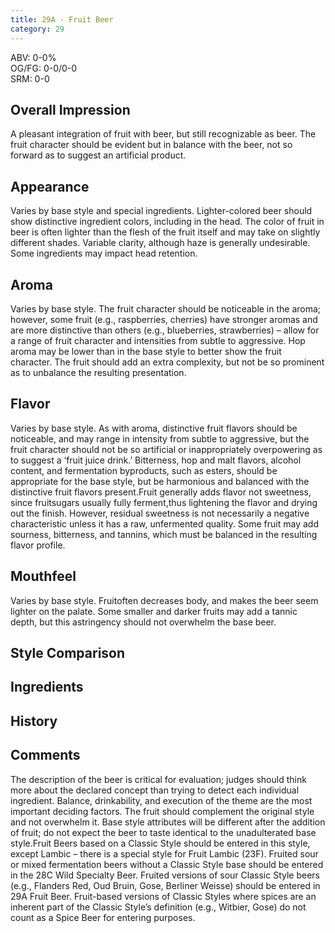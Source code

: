 ```yaml
---
title: 29A - Fruit Beer
category: 29
---
```


ABV: 0-0%  
OG/FG: 0-0/0-0  
SRM: 0-0  

## Overall Impression
A pleasant integration of fruit with beer, but still recognizable as beer. The fruit character should be evident but in balance with the beer, not so forward as to suggest an artificial product.

## Appearance
Varies by base style and special ingredients. Lighter-colored beer should show distinctive ingredient colors, including in the head. The color of fruit in beer is often lighter than the flesh of the fruit itself and may take on slightly different shades. Variable clarity, although haze is generally undesirable. Some ingredients may impact head retention.

## Aroma
Varies by base style. The fruit character should be noticeable in the aroma; however, some fruit (e.g., raspberries, cherries) have stronger aromas and are more distinctive than others (e.g., blueberries, strawberries) – allow for a range of fruit character and intensities from subtle to aggressive. Hop aroma may be lower than in the base style to better show the fruit character. The fruit should add an extra complexity, but not be so prominent as to unbalance the resulting presentation.

## Flavor
Varies by base style. As with aroma, distinctive fruit flavors should be noticeable, and may range in intensity from subtle to aggressive, but the fruit character should not be so artificial or inappropriately overpowering as to suggest a ‘fruit juice drink.’ Bitterness, hop and malt flavors, alcohol content, and fermentation byproducts, such as esters, should be appropriate for the base style, but be harmonious and balanced with the distinctive fruit flavors present.Fruit generally adds flavor not sweetness, since fruitsugars usually fully ferment,thus lightening the flavor and drying out the finish. However, residual sweetness is not necessarily a negative characteristic unless it has a raw, unfermented quality. Some fruit may add sourness, bitterness, and tannins, which must be balanced in the resulting flavor profile.

## Mouthfeel
Varies by base style. Fruitoften decreases body, and makes the beer seem lighter on the palate. Some smaller and darker fruits may add a tannic depth, but this astringency should not overwhelm the base beer.

## Style Comparison


## Ingredients


## History


## Comments
The description of the beer is critical for evaluation; judges should think more about the declared concept than trying to detect each individual ingredient. Balance, drinkability, and execution of the theme are the most important deciding factors. The fruit should complement the original style and not overwhelm it. Base style attributes will be different after the addition of fruit; do not expect the beer to taste identical to the unadulterated base style.Fruit Beers based on a Classic Style should be entered in this style, except Lambic – there is a special style for Fruit Lambic (23F). Fruited sour or mixed fermentation beers without a Classic Style base should be entered in the 28C Wild Specialty Beer. Fruited versions of sour Classic Style beers (e.g., Flanders Red, Oud Bruin, Gose, Berliner Weisse) should be entered in 29A Fruit Beer. Fruit-based versions of Classic Styles where spices are an inherent part of the Classic Style’s definition (e.g., Witbier, Gose) do not count as a Spice Beer for entering purposes.